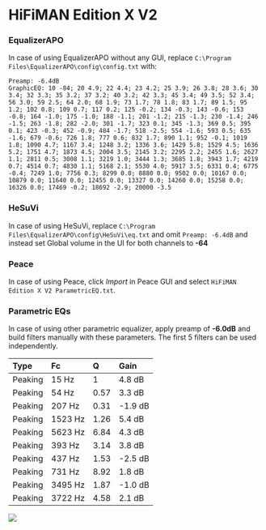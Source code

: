 # HiFiMAN Edition X V2

### EqualizerAPO
In case of using EqualizerAPO without any GUI, replace `C:\Program Files\EqualizerAPO\config\config.txt`
with:
```
Preamp: -6.4dB
GraphicEQ: 10 -84; 20 4.9; 22 4.4; 23 4.2; 25 3.9; 26 3.8; 28 3.6; 30 3.4; 32 3.3; 35 3.2; 37 3.2; 40 3.2; 42 3.3; 45 3.4; 49 3.5; 52 3.4; 56 3.0; 59 2.5; 64 2.0; 68 1.9; 73 1.7; 78 1.8; 83 1.7; 89 1.5; 95 1.2; 102 0.8; 109 0.7; 117 0.2; 125 -0.2; 134 -0.3; 143 -0.6; 153 -0.8; 164 -1.0; 175 -1.0; 188 -1.1; 201 -1.2; 215 -1.3; 230 -1.4; 246 -1.5; 263 -1.8; 282 -2.0; 301 -1.7; 323 0.1; 345 -1.3; 369 0.5; 395 0.1; 423 -0.3; 452 -0.9; 484 -1.7; 518 -2.5; 554 -1.6; 593 0.5; 635 -1.6; 679 -0.6; 726 1.8; 777 0.6; 832 1.7; 890 1.1; 952 -0.1; 1019 1.8; 1090 4.7; 1167 3.4; 1248 3.2; 1336 3.6; 1429 5.8; 1529 4.5; 1636 5.2; 1751 4.7; 1873 4.5; 2004 3.5; 2145 3.2; 2295 2.2; 2455 1.6; 2627 1.1; 2811 0.5; 3008 1.1; 3219 1.0; 3444 1.3; 3685 1.8; 3943 1.7; 4219 0.7; 4514 0.7; 4830 1.1; 5168 2.1; 5530 4.0; 5917 3.5; 6331 0.4; 6775 -0.4; 7249 1.0; 7756 0.3; 8299 0.0; 8880 0.0; 9502 0.0; 10167 0.0; 10879 0.0; 11640 0.0; 12455 0.0; 13327 0.0; 14260 0.0; 15258 0.0; 16326 0.0; 17469 -0.2; 18692 -2.9; 20000 -3.5
```

### HeSuVi
In case of using HeSuVi, replace `C:\Program Files\EqualizerAPO\config\HeSuVi\eq.txt` and omit `Preamp:
-6.4dB` and instead set Global volume in the UI for both channels to **-64**

### Peace
In case of using Peace, click *Import* in Peace GUI and select `HiFiMAN Edition X V2 ParametricEQ.txt`.

### Parametric EQs
In case of using other parametric equalizer, apply preamp of **-6.0dB** and build filters manually with
these parameters. The first 5 filters can be used independently.

| Type    | Fc      |    Q | Gain    |
|:--------|:--------|:-----|:--------|
| Peaking | 15 Hz   | 1    | 4.8 dB  |
| Peaking | 54 Hz   | 0.57 | 3.3 dB  |
| Peaking | 207 Hz  | 0.31 | -1.9 dB |
| Peaking | 1523 Hz | 1.26 | 5.4 dB  |
| Peaking | 5623 Hz | 6.84 | 4.3 dB  |
| Peaking | 393 Hz  | 3.14 | 3.8 dB  |
| Peaking | 437 Hz  | 1.53 | -2.5 dB |
| Peaking | 731 Hz  | 8.92 | 1.8 dB  |
| Peaking | 3495 Hz | 1.87 | -1.0 dB |
| Peaking | 3722 Hz | 4.58 | 2.1 dB  |

![](https://raw.githubusercontent.com/jaakkopasanen/AutoEq/master/results/innerfidelity/sbaf-serious/HiFiMAN%20Edition%20X%20V2/HiFiMAN%20Edition%20X%20V2.png)